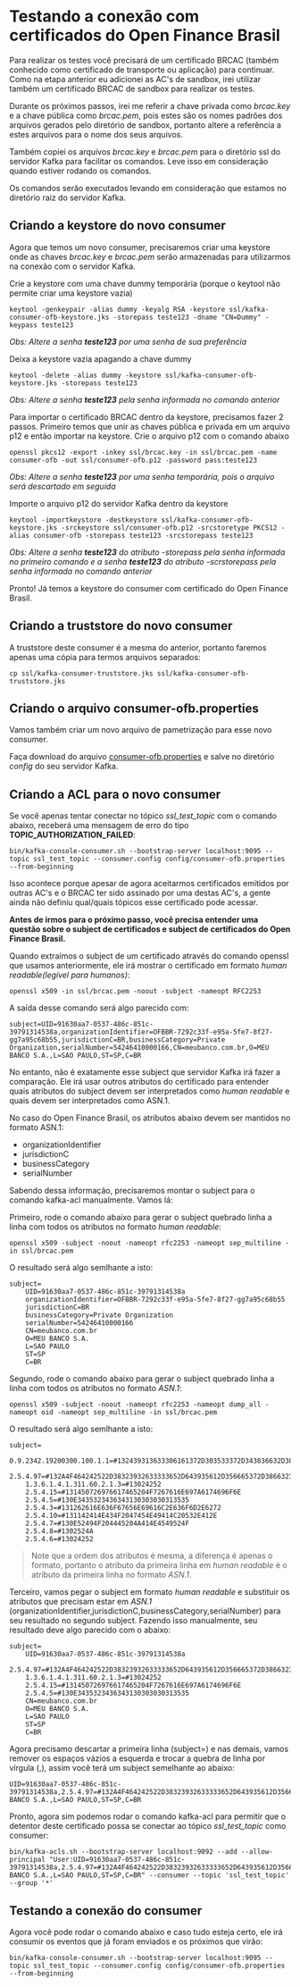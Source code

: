 # Testando a conexão com certificados do Open Finance Brasil

Para realizar os testes você precisará de um certificado BRCAC (também conhecido como certificado de transporte ou aplicação) para continuar. Como na etapa anterior eu adicionei as AC's de sandbox, irei utilizar também um certificado BRCAC de sandbox para realizar os testes.

Durante os próximos passos, irei me referir a chave privada como _brcac.key_ e a chave pública como _brcac.pem_, pois estes são os nomes padrões dos arquivos gerados pelo diretório de sandbox, portanto altere a referência a estes arquivos para o nome dos seus arquivos.

Também copiei os arquivos _brcac.key_ e _brcac.pem_ para o diretório ssl do servidor Kafka para facilitar os comandos. Leve isso em consideração quando estiver rodando os comandos.

Os comandos serão executados levando em consideração que estamos no diretório raiz do servidor Kafka.

## Criando a keystore do novo consumer
Agora que temos um novo consumer, precisaremos criar uma keystore onde as chaves _brcac.key_ e _brcac.pem_ serão armazenadas para utilizarmos na conexão com o servidor Kafka.

Crie a keystore com uma chave dummy temporária (porque o keytool não permite criar uma keystore vazia)
```
keytool -genkeypair -alias dummy -keyalg RSA -keystore ssl/kafka-consumer-ofb-keystore.jks -storepass teste123 -dname "CN=Dummy" -keypass teste123
```
_Obs: Altere a senha **teste123** por uma senha de sua preferência_

Deixa a keystore vazia apagando a chave dummy
```
keytool -delete -alias dummy -keystore ssl/kafka-consumer-ofb-keystore.jks -storepass teste123
```
_Obs: Altere a senha **teste123** pela senha informada no comando anterior_

Para importar o certificado BRCAC dentro da keystore, precisamos fazer 2 passos. Primeiro temos que unir as chaves pública e privada em um arquivo p12 e então importar na keystore.
Crie o arquivo p12 com o comando abaixo
```
openssl pkcs12 -export -inkey ssl/brcac.key -in ssl/brcac.pem -name consumer-ofb -out ssl/consumer-ofb.p12 -password pass:teste123
```
_Obs: Altere a senha **teste123** por uma senha temporária, pois o arquivo será descartado em seguida_

Importe o arquivo p12 do servidor Kafka dentro da keystore
```
keytool -importkeystore -destkeystore ssl/kafka-consumer-ofb-keystore.jks -srckeystore ssl/consumer-ofb.p12 -srcstoretype PKCS12 -alias consumer-ofb -storepass teste123 -srcstorepass teste123
```
_Obs: Altere a senha **teste123** do atributo -storepass pela senha informada no primeiro comando e a senha **teste123** do atributo -scrstorepass pela senha informada no comando anterior_

Pronto! Já temos a keystore do consumer com certificado do Open Finance Brasil.

## Criando a truststore do novo consumer
A truststore deste consumer é a mesma do anterior, portanto faremos apenas uma cópia para termos arquivos separados:

```
cp ssl/kafka-consumer-truststore.jks ssl/kafka-consumer-ofb-truststore.jks
```

## Criando o arquivo consumer-ofb.properties
Vamos também criar um novo arquivo de pametrização para esse novo consumer.

Faça download do arquivo [consumer-ofb.properties](./confs/consumer-ofb.properties) e salve no diretório _config_ do seu servidor Kafka.

## Criando a ACL para o novo consumer
Se você apenas tentar conectar no tópico _ssl_test_topic_ com o comando abaixo, receberá uma mensagem de erro do tipo **TOPIC_AUTHORIZATION_FAILED**:

```
bin/kafka-console-consumer.sh --bootstrap-server localhost:9095 --topic ssl_test_topic --consumer.config config/consumer-ofb.properties --from-beginning
```

Isso acontece porque apesar de agora aceitarmos certificados emitidos por outras AC's e o BRCAC ter sido assinado por uma destas AC's, a gente ainda não definiu qual/quais tópicos esse certificado pode acessar.


**Antes de irmos para o próximo passo, você precisa entender uma questão sobre o subject de certificados e subject de certificados do Open Finance Brasil.**

Quando extraímos o subject de um certificado através do comando openssl que usamos anteriormente, ele irá mostrar o certificado em formato _human readable(legível para humanos)_:

```
openssl x509 -in ssl/brcac.pem -noout -subject -nameopt RFC2253
```

A saída desse comando será algo parecido com:

```
subject=UID=91630aa7-0537-486c-851c-39791314538a,organizationIdentifier=OFBBR-7292c33f-e95a-5fe7-8f27-gg7a95c68b55,jurisdictionC=BR,businessCategory=Private Organization,serialNumber=54246410000166,CN=meubanco.com.br,O=MEU BANCO S.A.,L=SAO PAULO,ST=SP,C=BR
```

No entanto, não é exatamente esse subject que servidor Kafka irá fazer a comparação. Ele irá usar outros atributos do certificado para entender quais atributos do subject devem ser interpretados como _human readable_ e quais devem ser interpretados como ASN.1.

No caso do Open Finance Brasil, os atributos abaixo devem ser mantidos no formato ASN.1:
- organizationIdentifier
- jurisdictionC
- businessCategory
- serialNumber

Sabendo dessa informação, precisaremos montar o subject para o comando kafka-acl manualmente. Vamos lá:

Primeiro, rode o comando abaixo para gerar o subject quebrado linha a linha com todos os atributos no formato _human readable_:

```
openssl x509 -subject -noout -nameopt rfc2253 -nameopt sep_multiline -in ssl/brcac.pem
```

O resultado será algo semlhante a isto:
```
subject=
    UID=91630aa7-0537-486c-851c-39791314538a
    organizationIdentifier=OFBBR-7292c33f-e95a-5fe7-8f27-gg7a95c68b55
    jurisdictionC=BR
    businessCategory=Private Organization
    serialNumber=54246410000166
    CN=meubanco.com.br
    O=MEU BANCO S.A.
    L=SAO PAULO
    ST=SP
    C=BR
```

Segundo, rode o comando abaixo para gerar o subject quebrado linha a linha com todos os atributos no formato _ASN.1_:

```
openssl x509 -subject -noout -nameopt rfc2253 -nameopt dump_all -nameopt oid -nameopt sep_multiline -in ssl/brcac.pem
```
O resultado será algo semlhante a isto:
```
subject=
    0.9.2342.19200300.100.1.1=#132439313633306161372D303533372D343836632D383531632D333937393133313435333861
    2.5.4.97=#132A4F464242522D38323932633333652D643935612D356665372D386632372D646437613935633638623535
    1.3.6.1.4.1.311.60.2.1.3=#13024252
    2.5.4.15=#131450726976617465204F7267616E697A6174696F6E
    2.5.4.5=#130E3435323436343130303030313535
    2.5.4.3=#131262616E636F67656E69616C2E636F6D2E6272
    2.5.4.10=#131142414E434F2047454E49414C20532E412E
    2.5.4.7=#130E52494F204445204A414E4549524F
    2.5.4.8=#1302524A
    2.5.4.6=#13024252
```
>Note que a ordem dos atributos é mesma, a diferença é apenas o formato, portanto o atributo da primeira linha em _human readable_ é o atributo da primeira linha no formato _ASN.1_.

Terceiro, vamos pegar o subject em formato _human readable_ e substituir os atributos que precisam estar em _ASN.1_ (organizationIdentifier,jurisdictionC,businessCategory,serialNumber) para seu resultado no segundo subject. Fazendo isso manualmente, seu resultado deve algo parecido com o abaixo:

```
subject=
    UID=91630aa7-0537-486c-851c-39791314538a
    2.5.4.97=#132A4F464242522D38323932633333652D643935612D356665372D386632372D646437613935633638623535
    1.3.6.1.4.1.311.60.2.1.3=#13024252
    2.5.4.15=#131450726976617465204F7267616E697A6174696F6E
    2.5.4.5=#130E3435323436343130303030313535
    CN=meubanco.com.br
    O=MEU BANCO S.A.
    L=SAO PAULO
    ST=SP
    C=BR
```

Agora precisamo descartar a primeira linha (subject=) e nas demais, vamos remover os espaços vázios a esquerda e trocar a quebra de linha por vírgula (,), assim você terá um subject semelhante ao abaixo:

```
UID=91630aa7-0537-486c-851c-39791314538a,2.5.4.97=#132A4F464242522D38323932633333652D643935612D356665372D386632372D646437613935633638623535,1.3.6.1.4.1.311.60.2.1.3=#13024252,2.5.4.15=#131450726976617465204F7267616E697A6174696F6E,2.5.4.5=#130E3435323436343130303030313535,CN=meubanco.com.br,O=MEU BANCO S.A.,L=SAO PAULO,ST=SP,C=BR
```

Pronto, agora sim podemos rodar o comando kafka-acl para permitir que o detentor deste certificado possa se conectar ao tópico _ssl_test_topic_ como consumer:

```
bin/kafka-acls.sh --bootstrap-server localhost:9092 --add --allow-principal "User:UID=91630aa7-0537-486c-851c-39791314538a,2.5.4.97=#132A4F464242522D38323932633333652D643935612D356665372D386632372D646437613935633638623535,1.3.6.1.4.1.311.60.2.1.3=#13024252,2.5.4.15=#131450726976617465204F7267616E697A6174696F6E,2.5.4.5=#130E3435323436343130303030313535,CN=meubanco.com.br,O=MEU BANCO S.A.,L=SAO PAULO,ST=SP,C=BR" --consumer --topic 'ssl_test_topic' --group '*'
```

## Testando a conexão do consumer
Agora você pode rodar o comando abaixo e caso tudo esteja certo, ele irá consumir os eventos que já foram enviados e os próximos que virão:

```
bin/kafka-console-consumer.sh --bootstrap-server localhost:9095 --topic ssl_test_topic --consumer.config config/consumer-ofb.properties --from-beginning
```

